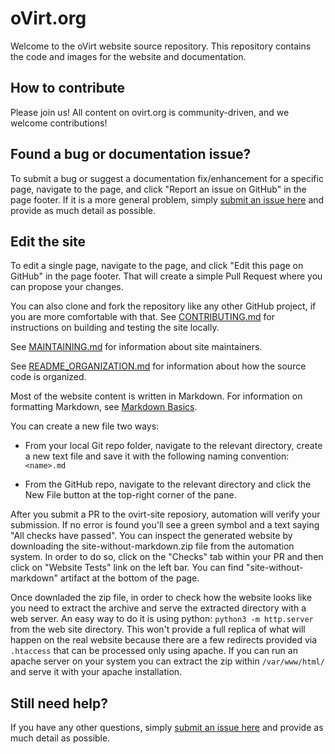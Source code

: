 # oVirt.org

Welcome to the oVirt website source repository. This repository contains the code and images for the website and documentation.

## How to contribute
Please join us! All content on ovirt.org is community-driven, and we welcome contributions!

## Found a bug or documentation issue?
To submit a bug or suggest a documentation fix/enhancement for a specific page, navigate to the page, and click "Report an issue on GitHub" in the page footer. If it is a more general problem, simply [submit an issue here](https://github.com/oVirt/ovirt-site/issues/new) and provide as much detail as possible.

## Edit the site
To edit a single page, navigate to the page, and click "Edit this page on GitHub" in the page footer. That will create a simple Pull Request where you can propose your changes.

You can also clone and fork the repository like any other GitHub project, if you are more comfortable with that.
See [CONTRIBUTING.md](CONTRIBUTING.md) for instructions on building and testing the site locally.

See [MAINTAINING.md](MAINTAINING.md) for information about site maintainers.

See [README_ORGANIZATION.md](README_ORGANIZATION.md) for information about how the source code is organized.

Most of the website content is written in Markdown.
For information on formatting Markdown, see [Markdown Basics](https://help.github.com/articles/getting-started-with-writing-and-formatting-on-github/).

You can create a new file two ways:

- From your local Git repo folder, navigate to the relevant directory, create a new text file and save it with the following naming convention: `<name>.md`

- From the GitHub repo, navigate to the relevant directory and click the New File button at the top-right corner of the pane.

After you submit a PR to the ovirt-site reposiory, automation will verify your submission. If no error is found you'll see a green symbol and a text saying
"All checks have passed". You can inspect the generated website by downloading the site-without-markdown.zip file from the automation system.
In order to do so, click on the "Checks" tab within your PR and then click on "Website Tests" link on the left bar.
You can find "site-without-markdown" artifact at the bottom of the page.

Once downladed the zip file, in order to check how the website looks like you need to extract the archive and serve the extracted directory with a web server.
An easy way to do it is using python: `python3 -m http.server` from the web site directory. This won't provide a full replica of what will happen on the real website
because there are a few redirects provided via `.htaccess` that can be processed only using apache. If you can run an apache server on your system you can extract the
zip within `/var/www/html/` and serve it with your apache installation.


## Still need help?
If you have any other questions, simply [submit an issue here](https://github.com/oVirt/ovirt-site/issues/new) and provide as much detail as possible.
